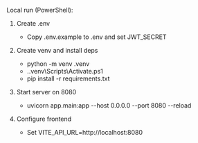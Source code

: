 Local run (PowerShell):

1) Create .env
   - Copy .env.example to .env and set JWT_SECRET

2) Create venv and install deps
   - python -m venv .venv
   - .\.venv\Scripts\Activate.ps1
   - pip install -r requirements.txt

3) Start server on 8080
   - uvicorn app.main:app --host 0.0.0.0 --port 8080 --reload

4) Configure frontend
   - Set VITE_API_URL=http://localhost:8080


